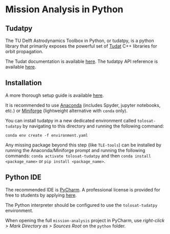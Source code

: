 # Mission Analysis in Python

## Tudatpy

The TU Delft Astrodynamics Toolbox in Python, or tudatpy, is a python library that primarily exposes the powerful set
of [Tudat](https://tudat.tudelft.nl/) C++ libraries for orbit propagation.

The Tudat documentation is available [here](https://docs.tudat.space/en/stable/). The tudatpy API reference is
available [here](https://py.api.tudat.space/en/latest/).

## Installation

A more thorough setup guide is available [here](setup_guide/README.md).

It is recommended to use [Anaconda](https://www.anaconda.com/) (includes Spyder, jupyter notebooks, etc.)
or [Miniforge](https://github.com/conda-forge/miniforge) (lightweight alternative with `conda` only).

You can install tudatpy in a new dedicated environment called `tolosat-tudatpy` by navigating to this directory and
running the following command:

```
conda env create -f environment.yaml
```

Any missing package beyond this step (like `TLE-tools`) can be installed by running the Anaconda/Miniforge prompt and
running the following commands: `conda activate tolosat-tudatpy` and then `conda install <package_name>`
or `pip install <package_name>`.

## Python IDE

The recommended IDE is [PyCharm](https://www.jetbrains.com/pycharm/). A professional license is provided for free to
students by applying [here](https://www.jetbrains.com/shop/eform/students).

The Python interpreter should be configured to use the `tolosat-tudatpy` environment.

When opening the full `mission-analysis` project in PyCharm, use *right-click > Mark Directory as > Sources Root* on
the `python` folder.




